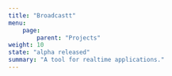 ```yaml
---
title: "Broadcastt"
menu:
    page:
        parent: "Projects"
weight: 10
state: "alpha released"
summary: "A tool for realtime applications."
---
```

